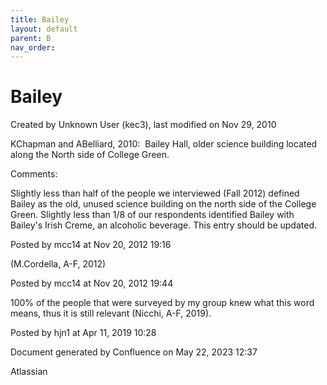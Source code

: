 ```yaml
---
title: Bailey
layout: default
parent: B
nav_order:
---
```


# Bailey

Created by  Unknown User (kec3), last modified on Nov 29, 2010

KChapman and ABelliard, 2010:  Bailey Hall, older science building located along the North side of College Green.

Comments:

Slightly less than half of the people we interviewed (Fall 2012) defined Bailey as the old, unused science building on the north side of the College Green. Slightly less than 1/8 of our respondents identified Bailey with Bailey's Irish Creme, an alcoholic beverage. This entry should be updated. 

Posted by mcc14 at Nov 20, 2012 19:16

(M.Cordella, A-F, 2012)

Posted by mcc14 at Nov 20, 2012 19:44

100% of the people that were surveyed by my group knew what this word means, thus it is still relevant (Nicchi, A-F, 2019). 

Posted by hjn1 at Apr 11, 2019 10:28

Document generated by Confluence on May 22, 2023 12:37

Atlassian
